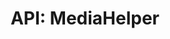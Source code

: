 ---
comment: "/**\n * The client side media helper\n *\n * @memberof HashBrown.Client.Helpers\n */"
meta:
    range:
        - 226
        - 3681
    filename: MediaHelper.js
    lineno: 12
    columnno: 0
    path: /home/mrzapp/Development/Web/hashbrown-cms/src/Client/Helpers
    code:
        id: astnode100000873
        name: MediaHelper
        type: ClassDeclaration
        paramnames: []
classdesc: 'The client side media helper'
memberof: HashBrown.Client.Helpers
name: MediaHelper
longname: HashBrown.Client.Helpers.MediaHelper
kind: class
scope: static
methods:
    -
        comment: "/**\n     * Gets the Media tree\n     *\n     * @returns {Promise(Object)} tree\n     */"
        meta:
            range:
                - 365
                - 448
            filename: MediaHelper.js
            lineno: 18
            columnno: 4
            path: /home/mrzapp/Development/Web/hashbrown-cms/src/Client/Helpers
            code:
                id: astnode100000877
                name: MediaHelper.getTree
                type: MethodDefinition
                paramnames: []
            vars:
                "": null
        description: 'Gets the Media tree'
        returns:
            -
                type:
                    names:
                        - Promise(Object)
                description: tree
        name: getTree
        longname: HashBrown.Client.Helpers.MediaHelper.getTree
        kind: function
        memberof: HashBrown.Client.Helpers.MediaHelper
        scope: static
        params: []
    -
        comment: "/**\n     * Gets whether the Media provider exists\n     *\n     * @returns {Promise} Promise\n     */"
        meta:
            range:
                - 557
                - 1125
            filename: MediaHelper.js
            lineno: 27
            columnno: 4
            path: /home/mrzapp/Development/Web/hashbrown-cms/src/Client/Helpers
            code:
                id: astnode100000888
                name: MediaHelper.checkMediaProvider
                type: MethodDefinition
                paramnames: []
            vars:
                "": null
        description: 'Gets whether the Media provider exists'
        returns:
            -
                type:
                    names:
                        - Promise
                description: Promise
        name: checkMediaProvider
        longname: HashBrown.Client.Helpers.MediaHelper.checkMediaProvider
        kind: function
        memberof: HashBrown.Client.Helpers.MediaHelper
        scope: static
        params: []
    -
        comment: "/**\n     * Gets Media object by id synchronously\n     *\n     * @param {String} id\n     *\n     * @return {Media} Media object\n     */"
        meta:
            range:
                - 1272
                - 1519
            filename: MediaHelper.js
            lineno: 45
            columnno: 4
            path: /home/mrzapp/Development/Web/hashbrown-cms/src/Client/Helpers
            code:
                id: astnode100000944
                name: MediaHelper.getMediaByIdSync
                type: MethodDefinition
                paramnames:
                    - id
            vars:
                "": null
        description: 'Gets Media object by id synchronously'
        params:
            -
                type:
                    names:
                        - String
                name: id
        returns:
            -
                type:
                    names:
                        - Media
                description: 'Media object'
        name: getMediaByIdSync
        longname: HashBrown.Client.Helpers.MediaHelper.getMediaByIdSync
        kind: function
        memberof: HashBrown.Client.Helpers.MediaHelper
        scope: static
    -
        comment: "/**\n     * Gets the Media Url\n     */"
        meta:
            range:
                - 1567
                - 1706
            filename: MediaHelper.js
            lineno: 60
            columnno: 4
            path: /home/mrzapp/Development/Web/hashbrown-cms/src/Client/Helpers
            code:
                id: astnode100000983
                name: MediaHelper.getMediaUrl
                type: MethodDefinition
                paramnames:
                    - id
            vars:
                "": null
        description: 'Gets the Media Url'
        name: getMediaUrl
        longname: HashBrown.Client.Helpers.MediaHelper.getMediaUrl
        kind: function
        memberof: HashBrown.Client.Helpers.MediaHelper
        scope: static
        params: []
    -
        comment: "/**\n     * Gets Media object by id\n     *\n     * @param {String} id\n     *\n     * @return {Promise(Media)}\n     */"
        meta:
            range:
                - 1832
                - 2241
            filename: MediaHelper.js
            lineno: 71
            columnno: 4
            path: /home/mrzapp/Development/Web/hashbrown-cms/src/Client/Helpers
            code:
                id: astnode100001004
                name: MediaHelper.getMediaById
                type: MethodDefinition
                paramnames:
                    - id
            vars:
                "": null
        description: 'Gets Media object by id'
        params:
            -
                type:
                    names:
                        - String
                name: id
        returns:
            -
                type:
                    names:
                        - Promise(Media)
        name: getMediaById
        longname: HashBrown.Client.Helpers.MediaHelper.getMediaById
        kind: function
        memberof: HashBrown.Client.Helpers.MediaHelper
        scope: static
    -
        comment: "/**\n     * Sets a Media tree item\n     *\n     * @param {String} id\n     * @param {Object} item\n     *\n     * @returns {Promise} promise\n     */"
        meta:
            range:
                - 2395
                - 2503
            filename: MediaHelper.js
            lineno: 94
            columnno: 4
            path: /home/mrzapp/Development/Web/hashbrown-cms/src/Client/Helpers
            code:
                id: astnode100001061
                name: MediaHelper.setTreeItem
                type: MethodDefinition
                paramnames:
                    - id
                    - item
            vars:
                "": null
        description: 'Sets a Media tree item'
        params:
            -
                type:
                    names:
                        - String
                name: id
            -
                type:
                    names:
                        - Object
                name: item
        returns:
            -
                type:
                    names:
                        - Promise
                description: promise
        name: setTreeItem
        longname: HashBrown.Client.Helpers.MediaHelper.setTreeItem
        kind: function
        memberof: HashBrown.Client.Helpers.MediaHelper
        scope: static
    -
        comment: "/**\n     * Initialises the media picker mode\n     *\n     * @param {Function} onPickMedia\n     * @param {Function} onChangeResource\n     * @param {Object} allResources\n     */"
        meta:
            range:
                - 2688
                - 3679
            filename: MediaHelper.js
            lineno: 105
            columnno: 4
            path: /home/mrzapp/Development/Web/hashbrown-cms/src/Client/Helpers
            code:
                id: astnode100001077
                name: MediaHelper.initMediaPickerMode
                type: MethodDefinition
                paramnames:
                    - onPickMedia
                    - onChangeResource
                    - onError
                    - allResources
            vars:
                "": null
        description: 'Initialises the media picker mode'
        params:
            -
                type:
                    names:
                        - function
                name: onPickMedia
            -
                type:
                    names:
                        - function
                name: onChangeResource
            -
                type:
                    names:
                        - Object
                name: allResources
        name: initMediaPickerMode
        longname: HashBrown.Client.Helpers.MediaHelper.initMediaPickerMode
        kind: function
        memberof: HashBrown.Client.Helpers.MediaHelper
        scope: static
shortname: MediaHelper
layout: docPage
permalink: /docs/hashbrown/client/helpers/mediahelper/
title: 'API: MediaHelper'
description: 'The client side media helper'

---